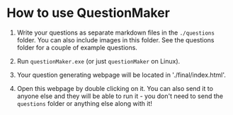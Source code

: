 # How to use QuestionMaker

1. Write your questions as separate markdown files in the `./questions` folder. You can also include images in this folder. See the questions folder for a couple of example questions.

2. Run `questionMaker.exe` (or just `questionMaker` on Linux).

3. Your question generating webpage will be located in './final/index.html'.

4. Open this webpage by double clicking on it. You can also send it to anyone else and they will be
   able to run it - you don't need to send the `questions` folder or anything else along with it!
